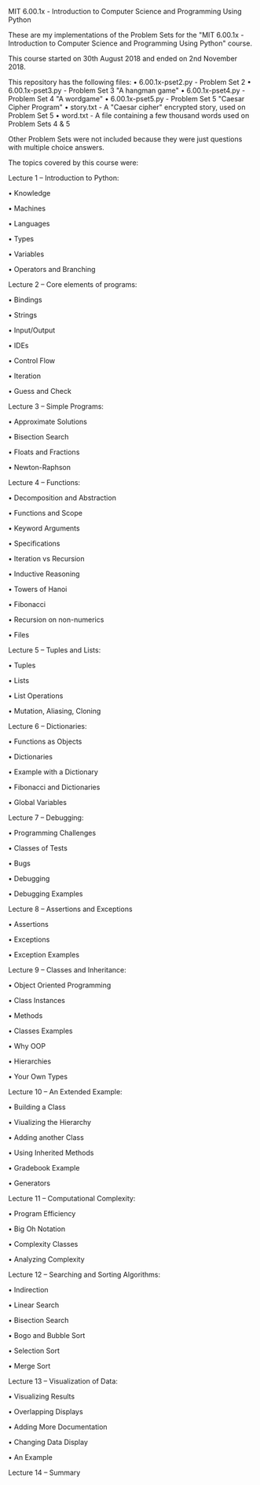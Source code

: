 MIT 6.00.1x - Introduction to Computer Science and Programming Using Python

These are my implementations of the Problem Sets for the "MIT 6.00.1x - Introduction to Computer Science and Programming Using Python" course.

This course started on 30th August 2018 and ended on 2nd November 2018.

This repository has the following files:
  • 6.00.1x-pset2.py - Problem Set 2
  • 6.00.1x-pset3.py - Problem Set 3 "A hangman game"
  • 6.00.1x-pset4.py - Problem Set 4 "A wordgame"
  • 6.00.1x-pset5.py - Problem Set 5 "Caesar Cipher Program"
  • story.txt - A "Caesar cipher" encrypted story, used on Problem Set 5
  • word.txt - A file containing a few thousand words used on Problem Sets 4 & 5

Other Problem Sets were not included because they were just questions with multiple choice answers.
  
The topics covered by this course were:

  Lecture 1 – Introduction to Python:
  
  • Knowledge
  
  • Machines
  
  • Languages
  
  • Types
  
  • Variables
  
  • Operators and Branching
  
  Lecture 2 – Core elements of programs:
  
  • Bindings
  
  • Strings
  
  • Input/Output
  
  • IDEs
  
  • Control Flow
  
  • Iteration
  
  • Guess and Check
  
  Lecture 3 – Simple Programs:
  
  • Approximate Solutions
  
  • Bisection Search
  
  • Floats and Fractions
  
  • Newton-Raphson
  
  Lecture 4 – Functions:
  
  • Decomposition and Abstraction
  
  • Functions and Scope
  
  • Keyword Arguments
  
  • Specifications
  
  • Iteration vs Recursion
  
  • Inductive Reasoning
  
  • Towers of Hanoi
  
  • Fibonacci
  
  • Recursion on non-numerics
  
  • Files
  
  Lecture 5 – Tuples and Lists:
  
  • Tuples
  
  • Lists
  
  • List Operations
  
  • Mutation, Aliasing, Cloning
  
  Lecture 6 – Dictionaries:
  
  • Functions as Objects
  
  • Dictionaries
  
  • Example with a Dictionary
  
  • Fibonacci and Dictionaries
  
  • Global Variables
  
  Lecture 7 – Debugging:
  
  • Programming Challenges
  
  • Classes of Tests
  
  • Bugs
  
  • Debugging
  
  • Debugging Examples
  
  Lecture 8 – Assertions and Exceptions
  
  • Assertions
  
  • Exceptions
  
  • Exception Examples
  
  Lecture 9 – Classes and Inheritance:
  
  • Object Oriented Programming
  
  • Class Instances
  
  • Methods
  
  • Classes Examples
  
  • Why OOP
  
  • Hierarchies
  
  • Your Own Types

  Lecture 10 – An Extended Example:
  
  • Building a Class
  
  • Viualizing the Hierarchy
  
  • Adding another Class
  
  • Using Inherited Methods
  
  • Gradebook Example
  
  • Generators

  Lecture 11 – Computational Complexity:
  
  • Program Efficiency
  
  • Big Oh Notation
  
  • Complexity Classes
  
  • Analyzing Complexity

  Lecture 12 – Searching and Sorting Algorithms:
  
  • Indirection
  
  • Linear Search
  
  • Bisection Search
  
  • Bogo and Bubble Sort
  
  • Selection Sort
  
  • Merge Sort

  Lecture 13 – Visualization of Data:
  
  • Visualizing Results
  
  • Overlapping Displays
  
  • Adding More Documentation
  
  • Changing Data Display
  
  • An Example

  Lecture 14 – Summary
